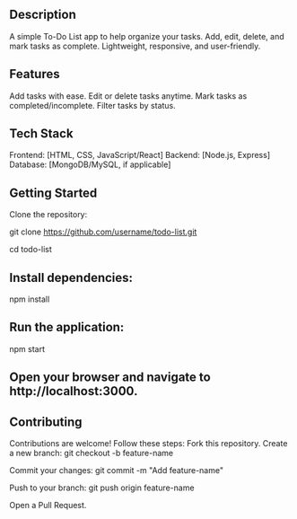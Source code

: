 ## Description
A simple To-Do List app to help organize your tasks. 
Add, edit, delete, and mark tasks as complete.
Lightweight, responsive, and user-friendly.

## Features
Add tasks with ease. Edit or delete tasks anytime. 
Mark tasks as completed/incomplete. 
Filter tasks by status.

## Tech Stack
Frontend: [HTML, CSS, JavaScript/React]
Backend: [Node.js, Express] 
Database: [MongoDB/MySQL, if applicable]

## Getting Started
Clone the repository:

git clone https://github.com/username/todo-list.git

cd todo-list

## Install dependencies:
npm install

## Run the application:
npm start

## Open your browser and navigate to http://localhost:3000.


## Contributing
Contributions are welcome! Follow these steps: Fork this repository. Create a new branch: git checkout -b feature-name

Commit your changes: git commit -m "Add feature-name"

Push to your branch: git push origin feature-name

Open a Pull Request.
